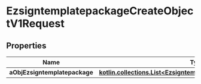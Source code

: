 
# EzsigntemplatepackageCreateObjectV1Request

## Properties
| Name | Type | Description | Notes |
| ------------ | ------------- | ------------- | ------------- |
| **aObjEzsigntemplatepackage** | [**kotlin.collections.List&lt;EzsigntemplatepackageRequestCompound&gt;**](EzsigntemplatepackageRequestCompound.md) |  |  |



